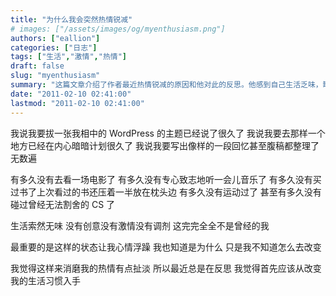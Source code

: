 ```yaml
---
title: "为什么我会突然热情锐减"
# images: ["/assets/images/og/myenthusiasm.png"]
authors: ["eallion"]
categories: ["日志"]
tags: ["生活","激情","热情"]
draft: false
slug: "myenthusiasm"
summary: "这篇文章介绍了作者最近热情锐减的原因和他对此的反思。他感到自己生活乏味，缺乏创意和激情，心情浮躁。作者认识到问题出在自己的生活习惯上，他计划改变自己的生活方式。"
date: "2011-02-10 02:41:00"
lastmod: "2011-02-10 02:41:00"
---
```


我说我要拔一张我相中的 WordPress 的主题已经说了很久了
我说我要去那样一个地方已经在内心暗暗计划很久了
我说我要写出像样的一段回忆甚至腹稿都整理了无数遍

有多久没有去看一场电影了
有多久没有专心致志地听一会儿音乐了
有多久没有买过书了上次看过的书还压着一半放在枕头边
有多久没有运动过了
甚至有多久没有碰过曾经无法割舍的 CS 了

生活索然无味
没有创意没有激情没有调剂
这完完全全不是曾经的我

最重要的是这样的状态让我心情浮躁
我也知道是为什么
只是我不知道怎么去改变

我觉得这样来消磨我的热情有点扯淡
所以最近总是在反思
我觉得首先应该从改变我的生活习惯入手
